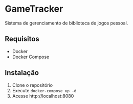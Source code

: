 # GameTracker

Sistema de gerenciamento de biblioteca de jogos pessoal.

## Requisitos
- Docker
- Docker Compose

## Instalação
1. Clone o repositório
3. Execute `docker-compose up -d`
4. Acesse http://localhost:8080
